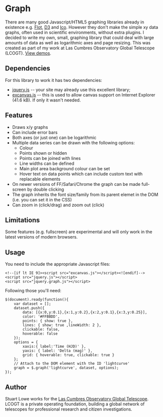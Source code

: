 Graph
=====

There are many good Javascript/HTML5 graphing libraries already in existence e.g. [Flot](https://github.com/flot/flot), [D3](http://mbostock.github.com/d3/) and [Ico](https://github.com/alexyoung/ico). However they don't make the simple xy data graphs, often used in scientific environments, without extra plugins. I decided to write my own, small, graphing library that could deal with large amounts of data as well as logarithmic axes and page resizing. This was created as part of my work at Las Cumbres Observatory Global Telescope (LCOGT). [View demos](http://slowe.github.com/graph/).

Dependencies
------------

For this library to work it has two dependencies:

* [jquery.js](http://jquery.com/) -- your site may already use this excellent library;
* [excanvas.js](http://code.google.com/p/explorercanvas/) -- this is used to allow canvas support on Internet Explorer (41.6 kB). If only it wasn't needed.

Features
--------
* Draws x/y graphs
* Can include error bars
* Both axes (or just one) can be logarithmic
* Multiple data series can be drawn with the following options:
  * Colour
  * Points shown or hidden
  * Points can be joined with lines
  * Line widths can be defined
  * Main plot area background colour can be set
  * Hover text on data points which can include custom text with replacable elements
* On newer versions of FF/Safari/Chrome the graph can be made full-screen by double clicking
* The graph inherits the font size/family from its parent elemet in the DOM (i.e. you can set it in the CSS)
* Can zoom in (click/drag) and zoom out (click)

Limitations
-----------
Some features (e.g. fullscreen) are experimental and will only work in the latest versions of modern browsers.

Usage
-----
You need to include the appropriate Javascript files:

	<!--[if lt IE 9]><script src="excanvas.js"></script><![endif]-->
	<script src="jquery.js"></script>
	<script src="jquery.graph.js"></script>

Following those you'll need:

	$(document).ready(function(){
		var dataset = [];
		dataset.push({
			data: [{x:0,y:0.1},{x:1,y:0.2},{x:2,y:0.1},{x:3,y:0.25}],
			color: '#FFBBDD',
			points: { show: true },
			lines: { show: true ,lineWidth: 2 },
			clickable: false,
			hoverable: false
		});
		options = {
			xaxis:{ label:'Time (HJD)' },
			yaxis: { label: 'Delta (mag)' },
			grid: { hoverable: true, clickable: true }
		};
		// Attach to the DOM element with the ID 'lightcurve'
		graph = $.graph('lightcurve', dataset, options);
	});


Author
------
Stuart Lowe works for the [Las Cumbres Observatory Global Telescope](http://lcogt.net/). LCOGT is a private operating foundation, building a global network of telescopes for professional research and citizen investigations.

